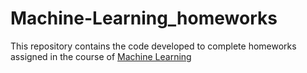# Machine-Learning_homeworks

This repository contains the code developed to complete homeworks assigned in the course of [Machine Learning](https://sites.google.com/diag.uniroma1.it/machine-learning/home2324)
